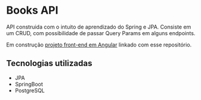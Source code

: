 # Books API

API construida com o intuito de aprendizado do Spring e JPA. Consiste em um CRUD, com possibilidade de passar Query Params em alguns endpoints.

Em construção <a href="https://github.com/V1nicius00/learning-angular">projeto front-end em Angular</a> linkado com esse repositório. 

## Tecnologias utilizadas
- JPA
- SpringBoot
- PostgreSQL
  
